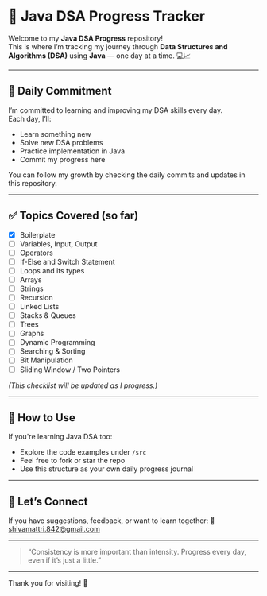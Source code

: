 # 🚀 Java DSA Progress Tracker

Welcome to my **Java DSA Progress** repository!  
This is where I’m tracking my journey through **Data Structures and Algorithms (DSA)** using **Java** — one day at a time. 💻📈

---

## 📅 Daily Commitment

I’m committed to learning and improving my DSA skills every day.  
Each day, I’ll:
- Learn something new
- Solve new DSA problems
- Practice implementation in Java
- Commit my progress here

You can follow my growth by checking the daily commits and updates in this repository.

---

## ✅ Topics Covered (so far)

- [x] Boilerplate
- [ ] Variables, Input, Output
- [ ] Operators
- [ ] If-Else and Switch Statement
- [ ] Loops and its types
- [ ] Arrays
- [ ] Strings
- [ ] Recursion
- [ ] Linked Lists
- [ ] Stacks & Queues
- [ ] Trees
- [ ] Graphs
- [ ] Dynamic Programming
- [ ] Searching & Sorting
- [ ] Bit Manipulation
- [ ] Sliding Window / Two Pointers

*(This checklist will be updated as I progress.)*

---

## 📌 How to Use

If you're learning Java DSA too:
- Explore the code examples under `/src`
- Feel free to fork or star the repo
- Use this structure as your own daily progress journal

---

## 💬 Let’s Connect

If you have suggestions, feedback, or want to learn together:
📧 [shivamattri.842@gmail.com](mailto:shivamattri.842@gmail.com)

---

> “Consistency is more important than intensity. Progress every day, even if it’s just a little.”

---

Thank you for visiting! 🙌

